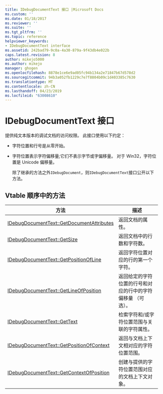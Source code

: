 ```yaml
---
title: IDebugDocumentText 接口 |Microsoft Docs
ms.custom: ''
ms.date: 01/18/2017
ms.reviewer: ''
ms.suite: ''
ms.tgt_pltfrm: ''
ms.topic: reference
helpviewer_keywords:
- IDebugDocumentText interface
ms.assetid: 242bad79-9c0a-4a30-879a-9f43db4e022b
caps.latest.revision: 8
author: mikejo5000
ms.author: mikejo
manager: ghogen
ms.openlocfilehash: 8878e1ce6e9ad05fc94b134a2e71847b67d578d2
ms.sourcegitcommit: 94b3a052fb1229c7e7f8804b09c1d403385c7630
ms.translationtype: MT
ms.contentlocale: zh-CN
ms.lasthandoff: 04/23/2019
ms.locfileid: "63008610"
---
```

# <a name="idebugdocumenttext-interface"></a>IDebugDocumentText 接口
提供纯文本版本的调试文档的访问权限。 此接口使用以下约定：  
  
- 字符位置和行号是从零开始。  
  
- 字符位置表示字符偏移量;它们不表示字节或字偏移量。 对于 Win32，字符位置是 Unicode 偏移量。  
  
  除了继承的方法之外`IDebugDocument`，则`IDebugDocumentText`接口公开以下方法。  
  
## <a name="methods-in-vtable-order"></a>Vtable 顺序中的方法  
  
|方法|描述|  
|------------|-----------------|  
|[IDebugDocumentText::GetDocumentAttributes](../../winscript/reference/idebugdocumenttext-getdocumentattributes.md)|返回文档的属性。|  
|[IDebugDocumentText::GetSize](../../winscript/reference/idebugdocumenttext-getsize.md)|返回文档中的行数和字符数。|  
|[IDebugDocumentText::GetPositionOfLine](../../winscript/reference/idebugdocumenttext-getpositionofline.md)|返回字符位置对应的行的第一个字符。|  
|[IDebugDocumentText::GetLineOfPosition](../../winscript/reference/idebugdocumenttext-getlineofposition.md)|返回给定的字符位置的行号和对应的行中的字符偏移量 （可选）。|  
|[IDebugDocumentText::GetText](../../winscript/reference/idebugdocumenttext-gettext.md)|检索字符和/或字符位置范围与关联的字符属性。|  
|[IDebugDocumentText::GetPositionOfContext](../../winscript/reference/idebugdocumenttext-getpositionofcontext.md)|返回与文档上下文相对应的字符位置范围。|  
|[IDebugDocumentText::GetContextOfPosition](../../winscript/reference/idebugdocumenttext-getcontextofposition.md)|创建与提供的字符位置范围对应的文档上下文对象。|